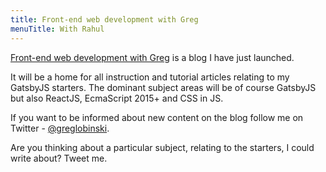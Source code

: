 ```yaml
---
title: Front-end web development with Greg
menuTitle: With Rahul
---
```


[Front-end web development with Greg](https://dev.greglobinski.com) is a blog I have just launched.

It will be a home for all instruction and tutorial articles relating to my GatsbyJS starters. The dominant subject areas will be of course GatsbyJS but also ReactJS, EcmaScript 2015+ and CSS in JS.

If you want to be informed about new content on the blog follow me on Twitter - [@greglobinski](https://twitter.com/greglobinski).

Are you thinking about a particular subject, relating to the starters, I could write about? Tweet me.
